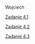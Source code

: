 <html lang="pl">

<head>
<meta charset="utf-8">

</head>

<body>
<p>Wojciech</p>
<a href="./zadanie1.html">Zadanie 4.1</a>
<p><a href="./zadanie2.html">Zadanie 4.2</a></p>
<p><a href="./zadanie3.html">Zadanie 4.3</a></p>
</body>

</html>
